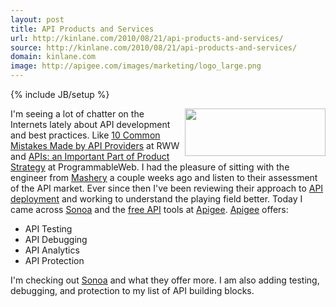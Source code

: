 ```yaml
---
layout: post
title: API Products and Services
url: http://kinlane.com/2010/08/21/api-products-and-services/
source: http://kinlane.com/2010/08/21/api-products-and-services/
domain: kinlane.com
image: http://apigee.com/images/marketing/logo_large.png
---
```

{% include JB/setup %}

<p>
     <a href="http://apigee.com/" target="_blank"><img class="alignnone c1" title="Apigee" src="http://apigee.com/images/marketing/logo_large.png" alt="" width="225" height="76" align="right" /></a>I'm seeing a lot of chatter on the Internets lately about API development and best practices. Like <a href="http://www.readwriteweb.com/cloud/2010/08/the-new-api-movement-may.php" target="_blank">10 Common Mistakes Made by API Providers</a> at RWW and <a href="http://blog.programmableweb.com/2010/08/12/apis-an-important-part-of-product-strategy/" target="_blank">APIs: an Important Part of Product Strategy</a> at ProgrammableWeb. I had the pleasure of sitting with the engineer from <a href="http://www.mashery.com/" target="_blank">Mashery</a> a couple weeks ago and listen to their assessment of the API market. Ever since then I've been reviewing their approach to <a href="http://www.mashery.com/product/" target="_blank">API deployment</a> and working to understand the playing field better. Today I came across <a href="http://www.sonoasystems.com/" target="_blank">Sonoa</a> and the <a href="http://apigee.com/" target="_blank">free API</a> tools at <a href="http://apigee.com/" target="_blank">Apigee</a>. <a href="http://apigee.com/" target="_blank">Apigee</a> offers:
</p>
<ul class="mainlist">
     <li>API Testing
     </li>
     <li>API Debugging
     </li>
     <li>API Analytics
     </li>
     <li>API Protection
     </li>
</ul>
<p>
     I'm checking out <a href="http://www.sonoasystems.com/" target="_blank">Sonoa</a> and what they offer more. I am also adding testing, debugging, and protection to my list of API building blocks.
</p>